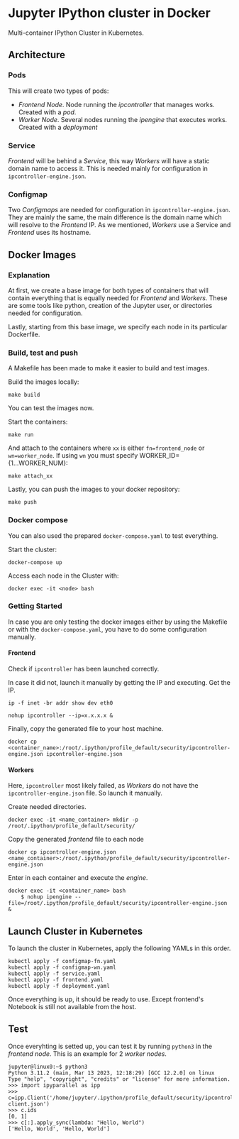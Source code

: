 # Jupyter IPython cluster in Docker

Multi-container IPython Cluster in Kubernetes.

## Architecture

### Pods
This will create two types of pods:
* *Frontend Node*. Node running the *ipcontroller* that manages works. Created with a *pod*.
* *Worker Node*. Several nodes running the *ipengine* that executes works. Created with a *deployment*

### Service
*Frontend* will be behind a *Service*, this way *Workers* will have a static domain name to access it. This is needed mainly for configuration in `ipcontroller-engine.json`.

### Configmap
Two *Configmaps* are needed for configuration in `ipcontroller-engine.json`. They are mainly the same, the main difference is the domain name which will resolve to the *Frontend* IP. As we mentioned, *Workers* use a Service and *Frontend* uses its hostname.



## Docker Images
### Explanation
At first, we create a base image for both types of containers that will contain everything that is equally needed for *Frontend* and *Workers*. These are some tools like python, creation of the Jupyter user, or directories needed for configuration.

Lastly, starting from this base image, we specify each node in its particular Dockerfile.

### Build, test and push
A Makefile has been made to make it easier to build and test images.

Build the images locally:
```console
make build
```

You can test the images now.

Start the containers:
```console
make run
```

And attach to the containers where `xx` is either `fn=frontend_node` or `wn=worker_node`. If using `wn` you must specify WORKER_ID={1...WORKER_NUM}:
```console
make attach_xx
```

Lastly, you can push the images to your docker repository:

```
make push
```

### Docker compose
You can also used the prepared `docker-compose.yaml` to test everything.

Start the cluster:
```console
docker-compose up
```

Access each node in the Cluster with:
```console
docker exec -it <node> bash
```

### Getting Started
In case you are only testing the docker images either by using the Makefile or with the `docker-compose.yaml`, you have to do some configuration manually.

#### Frontend

Check if `ipcontroller` has been launched correctly.

In case it did not, launch it manually by getting the IP and executing.
Get the IP.
```
ip -f inet -br addr show dev eth0
```

```
nohup ipcontroller --ip=x.x.x.x &
```

Finally, copy the generated file to your host machine.
```
docker cp <container_name>:/root/.ipython/profile_default/security/ipcontroller-engine.json ipcontroller-engine.json
```

#### Workers
Here, `ipcontroller` most likely failed, as *Workers* do not have the `ipcontroller-engine.json` file. So launch it manually.

Create needed directories.
```
docker exec -it <name_container> mkdir -p /root/.ipython/profile_default/security/
```

Copy the generated *frontend* file to each node
``` ln:false
docker cp ipcontroller-engine.json <name_container>:/root/.ipython/profile_default/security/ipcontroller-engine.json
```

Enter in each container and execute the *engine*.
```
docker exec -it <container_name> bash
	$ nohup ipengine --file=/root/.ipython/profile_default/security/ipcontroller-engine.json &
```

## Launch Cluster in Kubernetes
To launch the cluster in Kubernetes, apply the following YAMLs in this order.
```
kubectl apply -f configmap-fn.yaml
kubectl apply -f configmap-wn.yaml
kubectl apply -f service.yaml
kubectl apply -f frontend.yaml
kubectl apply -f deployment.yaml
```

Once everything is up, it should be ready to use. Except frontend's Notebook is still not available from the host.

## Test
Once everyhting is setted up, you can test it by running `python3` in the *frontend node*.
This is an example for 2 *worker nodes*.
```
jupyter@linux0:~$ python3
Python 3.11.2 (main, Mar 13 2023, 12:18:29) [GCC 12.2.0] on linux
Type "help", "copyright", "credits" or "license" for more information.
>>> import ipyparallel as ipp
>>> c=ipp.Client('/home/jupyter/.ipython/profile_default/security/ipcontroller-client.json')
>>> c.ids
[0, 1]
>>> c[:].apply_sync(lambda: "Hello, World")
['Hello, World', 'Hello, World']
```